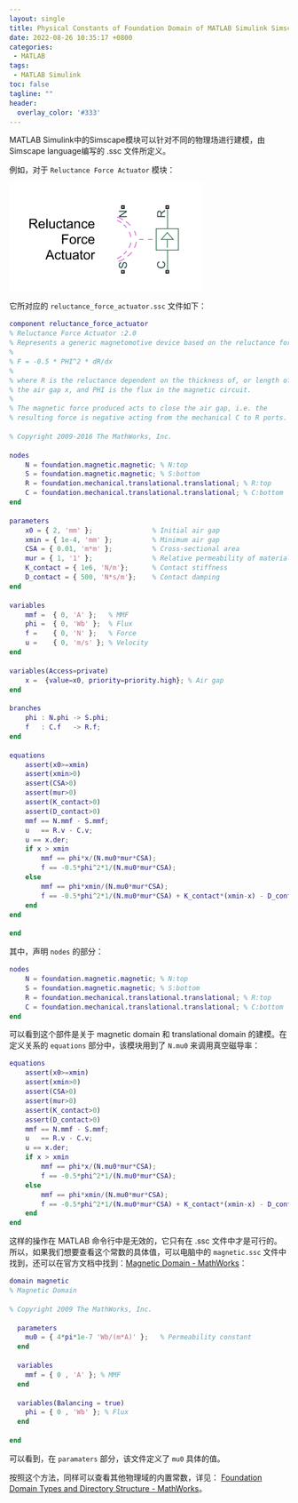 ```yaml
---
layout: single
title: Physical Constants of Foundation Domain of MATLAB Simulink Simscape Components
date: 2022-08-26 10:35:17 +0800
categories: 
 - MATLAB
tags:
 - MATLAB Simulink
toc: false
tagline: ""
header: 
  overlay_color: '#333'
---
```


MATLAB Simulink中的Simscape模块可以针对不同的物理场进行建模，由Simscape language编写的 .ssc 文件所定义。

例如，对于 `Reluctance Force Actuator` 模块：

![image-20220826104135660](https://github.com/HelloWorld-1017/blog-images/blob/main/migration/img/image-20220826104135660.png?raw=true)

它所对应的 `reluctance_force_actuator.ssc` 文件如下：

```matlab
component reluctance_force_actuator
% Reluctance Force Actuator :2.0
% Represents a generic magnetomotive device based on the reluctance force
%
% F = -0.5 * PHI^2 * dR/dx
%
% where R is the reluctance dependent on the thickness of, or length of,
% the air gap x, and PHI is the flux in the magnetic circuit.
%
% The magnetic force produced acts to close the air gap, i.e. the
% resulting force is negative acting from the mechanical C to R ports.

% Copyright 2009-2016 The MathWorks, Inc.

nodes
    N = foundation.magnetic.magnetic; % N:top
    S = foundation.magnetic.magnetic; % S:bottom
    R = foundation.mechanical.translational.translational; % R:top
    C = foundation.mechanical.translational.translational; % C:bottom
end

parameters
    x0 = { 2, 'mm' };               % Initial air gap
    xmin = { 1e-4, 'mm' };          % Minimum air gap
    CSA = { 0.01, 'm*m' };          % Cross-sectional area
    mur = { 1, '1' };               % Relative permeability of material
    K_contact = { 1e6, 'N/m'};      % Contact stiffness
    D_contact = { 500, 'N*s/m'};    % Contact damping
end

variables
    mmf =  { 0, 'A' };   % MMF
    phi =  { 0, 'Wb' };  % Flux
    f =    { 0, 'N' };   % Force
    u =    { 0, 'm/s' }; % Velocity
end

variables(Access=private)    
    x =  {value=x0, priority=priority.high}; % Air gap
end

branches
    phi : N.phi -> S.phi;
    f   : C.f   -> R.f;
end

equations
    assert(x0>=xmin)
    assert(xmin>0)
    assert(CSA>0)
    assert(mur>0)
    assert(K_contact>0)
    assert(D_contact>0)
    mmf == N.mmf - S.mmf;
    u   == R.v - C.v;
    u == x.der;
    if x > xmin
        mmf == phi*x/(N.mu0*mur*CSA);
        f == -0.5*phi^2*1/(N.mu0*mur*CSA);
    else
        mmf == phi*xmin/(N.mu0*mur*CSA);
        f == -0.5*phi^2*1/(N.mu0*mur*CSA) + K_contact*(xmin-x) - D_contact*u;
    end
end

end
```

其中，声明 `nodes` 的部分：

```matlab
nodes
    N = foundation.magnetic.magnetic; % N:top
    S = foundation.magnetic.magnetic; % S:bottom
    R = foundation.mechanical.translational.translational; % R:top
    C = foundation.mechanical.translational.translational; % C:bottom
end
```

可以看到这个部件是关于 magnetic domain 和 translational domain 的建模。在定义关系的 `equations` 部分中，该模块用到了 `N.mu0` 来调用真空磁导率：

```matlab
equations
    assert(x0>=xmin)
    assert(xmin>0)
    assert(CSA>0)
    assert(mur>0)
    assert(K_contact>0)
    assert(D_contact>0)
    mmf == N.mmf - S.mmf;
    u   == R.v - C.v;
    u == x.der;
    if x > xmin
        mmf == phi*x/(N.mu0*mur*CSA);
        f == -0.5*phi^2*1/(N.mu0*mur*CSA);
    else
        mmf == phi*xmin/(N.mu0*mur*CSA);
        f == -0.5*phi^2*1/(N.mu0*mur*CSA) + K_contact*(xmin-x) - D_contact*u;
    end
end
```

这样的操作在 MATLAB 命令行中是无效的，它只有在 .ssc 文件中才是可行的。所以，如果我们想要查看这个常数的具体值，可以电脑中的 `magnetic.ssc` 文件中找到，还可以在官方文档中找到：[Magnetic Domain - MathWorks](https://ww2.mathworks.cn/help/physmod/simscape/lang/magnetic-domain.html)：

```matlab
domain magnetic
% Magnetic Domain

% Copyright 2009 The MathWorks, Inc.

  parameters
    mu0 = { 4*pi*1e-7 'Wb/(m*A)' };   % Permeability constant
  end

  variables
    mmf = { 0 , 'A' }; % MMF
  end

  variables(Balancing = true)
    phi = { 0 , 'Wb' }; % Flux
  end

end

```

可以看到，在 `paramaters` 部分，该文件定义了 `mu0` 具体的值。

按照这个方法，同样可以查看其他物理域的内置常数，详见： [Foundation Domain Types and Directory Structure - MathWorks](https://ww2.mathworks.cn/help/physmod/simscape/lang/foundation-domain-types-and-directory-structure.html)。

